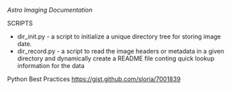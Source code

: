 *Astro Imaging Documentation*

SCRIPTS
* dir_init.py - a script to initialize a unique directory tree for storing image date.
* dir_record.py - a script to read the image headers or metadata in a given directory and dynamically create a README file conting quick lookup information for the data

Python Best Practices
https://gist.github.com/sloria/7001839